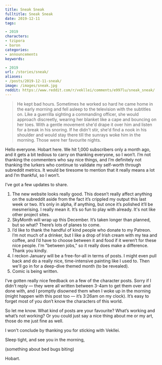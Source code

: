 ```yaml
---
title: Sneak Sneak
fulltitle: Sneak Sneak
date: 2019-12-11
tags:

- 2019
characters:
- tzipora
- baron
categories:
- announcements
keywords:

- 2019
url: /stories/sneak/
aliases:
- /posts/2019-12-11-sneak/
image: /images/sneak.jpg
reddit: https://www.reddit.com/r/vekllei/comments/e997lu/sneak_sneak/
---
```

>He kept bad hours. Sometimes he worked so hard he came home in the early morning and fell asleep to the television with the subtitles on. Like a guerrilla sighting a commanding officer, she would approach discreetly, wearing her blanket like a cape and bouncing on her toes. With a gentle movement she'd drape it over him and listen for a break in his snoring. If he didn't stir, she'd find a nook in his shoulder and would stay there till the sunrays woke him in the morning. Those were her favourite nights.

Hello everyone. Hobart here. We hit 1,000 subscribers only a month ago, and it gets a bit tedious to carry on thanking everyone, so I won’t. I’m not thanking the commenters who say nice things, and I’m definitely not thanking the lurkers who continue to validate my self-worth through subreddit metrics. It would be tiresome to mention that it really means a lot and I’m thankful, so I won’t.

I’ve got a few updates to share.

1. The new website looks really good. This doesn’t really affect anything on the subreddit aside from the fact it’s crippled my output this last week or two. It’s only in alpha, if anything, but once it’s polished it’ll be mesmerising. I really mean it. It’s so fun to play with already. It's not like other project sites.
2. SkyMonth will wrap up this December. It’s taken longer than planned, but so what? There’s lots of planes to come.
3. I’d like to thank the handful of kind people who donate to my Patreon. I’m not much of a drinker, but I like a drop of Irish cream with my tea and coffee, and I’d have to choose between it and food if it weren’t for these nice people. I'm "between jobs," so it really does make a difference. Thank you kindly.
4. I reckon January will be a free-for-all in terms of posts. I might even pull back and do a really nice, time-intensive painting like I used to. Then we'll go in for a deep-dive themed month (to be revealed).
5. Comic is being written.

I’ve gotten really nice feedback on a few of the character posts. Sorry if I didn’t reply — they were all written between 3-4am to get them over and done with, and I promptly disowned them when I woke up in the morning (might happen with this post too — it’s 3:26am on my clock). It’s easy to forget most of you don’t know the characters of this world.

So let me know. What kind of posts are your favourite? What’s working and what’s not working? Or you could just say a nice thing about me or my art, those do me just fine as well.

I won't conclude by thanking you for sticking with Vekllei.

Sleep tight, and see you in the morning,

(something about bed bugs biting)

Hobart.

